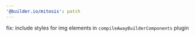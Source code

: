 ```yaml
---
'@builder.io/mitosis': patch
---
```


fix: include styles for img elements in `compileAwayBuilderComponents` plugin
